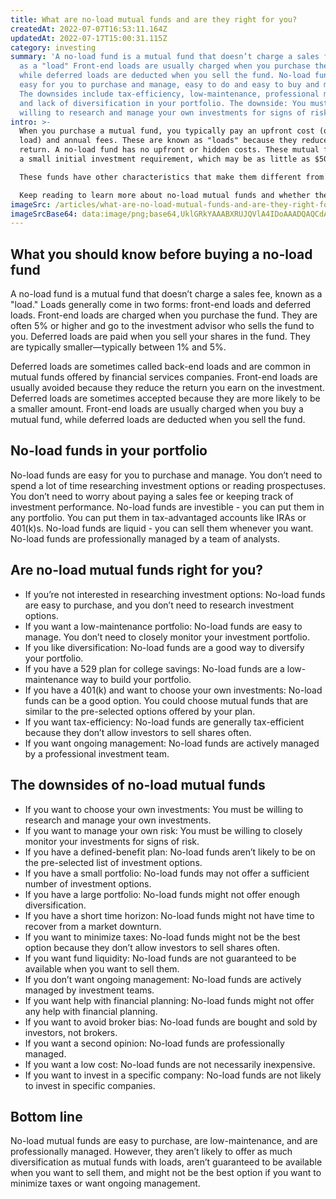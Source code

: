 ```yaml
---
title: What are no-load mutual funds and are they right for you?
createdAt: 2022-07-07T16:53:11.164Z
updatedAt: 2022-07-17T15:00:31.115Z
category: investing
summary: 'A no-load fund is a mutual fund that doesn’t charge a sales fee, known
  as a "load" Front-end loads are usually charged when you purchase the fund,
  while deferred loads are deducted when you sell the fund. No-load funds are
  easy for you to purchase and manage, easy to do and easy to buy and manage.
  The downsides include tax-efficiency, low-maintenance, professional management
  and lack of diversification in your portfolio. The downside: You must be
  willing to research and manage your own investments for signs of risk.'
intro: >-
  When you purchase a mutual fund, you typically pay an upfront cost (or
  load) and annual fees. These are known as "loads" because they reduce your
  return. A no-load fund has no upfront or hidden costs. These mutual funds have
  a small initial investment requirement, which may be as little as $50.

  These funds have other characteristics that make them different from those with load fees: No-load mutual funds generally don’t charge commissions or sales fees. They also don't offer special privileges for buying their stock, such as reserved shares or first dibs on new stocks coming public. There are no broker incentives like sales targets or bonus payments for selling certain shares. 

  Keep reading to learn more about no-load mutual funds and whether they might be right for you.
imageSrc: /articles/what-are-no-load-mutual-funds-and-are-they-right-for-you.png
imageSrcBase64: data:image/png;base64,UklGRkYAAABXRUJQVlA4IDoAAADQAQCdASoKAAoAAUAmJaQAAu178QWYAAD+/OW7X9T429zH7WcG73SuedjkOMmBMoA1X7Ax/YyQAAAA
---
```


## What you should know before buying a no-load fund

A no-load fund is a mutual fund that doesn’t charge a sales fee, known as a "load." Loads generally come in two forms: front-end loads and deferred loads.
Front-end loads are charged when you purchase the fund. They are often 5% or higher and go to the investment advisor who sells the fund to you.
Deferred loads are paid when you sell your shares in the fund. They are typically smaller—typically between 1% and 5%.

Deferred loads are sometimes called back-end loads and are common in mutual funds offered by financial services companies.
Front-end loads are usually avoided because they reduce the return you earn on the investment. Deferred loads are sometimes accepted because they are more likely to be a smaller amount.
Front-end loads are usually charged when you buy a mutual fund, while deferred loads are deducted when you sell the fund.

## No-load funds in your portfolio

No-load funds are easy for you to purchase and manage. You don’t need to spend a lot of time researching investment options or reading prospectuses. You don’t need to worry about paying a sales fee or keeping track of investment performance. No-load funds are investible - you can put them in any portfolio. You can put them in tax-advantaged accounts like IRAs or 401(k)s. No-load funds are liquid - you can sell them whenever you want. No-load funds are professionally managed by a team of analysts.

## Are no-load mutual funds right for you?

- If you’re not interested in researching investment options: No-load funds are easy to purchase, and you don’t need to research investment options.
- If you want a low-maintenance portfolio: No-load funds are easy to manage. You don’t need to closely monitor your investment portfolio.
- If you like diversification: No-load funds are a good way to diversify your portfolio.
- If you have a 529 plan for college savings: No-load funds are a low-maintenance way to build your portfolio.
- If you have a 401(k) and want to choose your own investments: No-load funds can be a good option. You could choose mutual funds that are similar to the pre-selected options offered by your plan.
- If you want tax-efficiency: No-load funds are generally tax-efficient because they don’t allow investors to sell shares often.
- If you want ongoing management: No-load funds are actively managed by a professional investment team.

## The downsides of no-load mutual funds

- If you want to choose your own investments: You must be willing to research and manage your own investments.
- If you want to manage your own risk: You must be willing to closely monitor your investments for signs of risk.
- If you have a defined-benefit plan: No-load funds aren’t likely to be on the pre-selected list of investment options.
- If you have a small portfolio: No-load funds may not offer a sufficient number of investment options.
- If you have a large portfolio: No-load funds might not offer enough diversification.
- If you have a short time horizon: No-load funds might not have time to recover from a market downturn.
- If you want to minimize taxes: No-load funds might not be the best option because they don’t allow investors to sell shares often.
- If you want fund liquidity: No-load funds are not guaranteed to be available when you want to sell them.
- If you don’t want ongoing management: No-load funds are actively managed by investment teams.
- If you want help with financial planning: No-load funds might not offer any help with financial planning.
- If you want to avoid broker bias: No-load funds are bought and sold by investors, not brokers.
- If you want a second opinion: No-load funds are professionally managed.
- If you want a low cost: No-load funds are not necessarily inexpensive.
- If you want to invest in a specific company: No-load funds are not likely to invest in specific companies.

## Bottom line

No-load mutual funds are easy to purchase, are low-maintenance, and are professionally managed. However, they aren’t likely to offer as much diversification as mutual funds with loads, aren’t guaranteed to be available when you want to sell them, and might not be the best option if you want to minimize taxes or want ongoing management.
